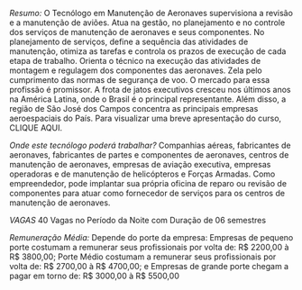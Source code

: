 *Resumo:*
O Tecnólogo em Manutenção de Aeronaves supervisiona a revisão e a manutenção de aviões. Atua na gestão, no planejamento e no controle dos serviços de manutenção de aeronaves e seus componentes. No planejamento de serviços, define a sequência das atividades de manutenção, otimiza as tarefas e controla os prazos de execução de cada etapa de trabalho. Orienta o técnico na execução das atividades de montagem e regulagem dos componentes das aeronaves. Zela pelo cumprimento das normas de segurança de voo. O mercado para essa profissão é promissor. A frota de jatos executivos cresceu nos últimos anos na América Latina, onde o Brasil é o principal representante. Além disso, a região de São José dos Campos concentra as principais empresas aeroespaciais do País.
Para visualizar uma breve apresentação do curso, CLIQUE AQUI.

*Onde este tecnólogo poderá trabalhar?*
Companhias aéreas, fabricantes de aeronaves, fabricantes de partes e componentes de aeronaves, centros de manutenção de aeronaves, empresas de aviação executiva, empresas operadoras e de manutenção de helicópteros e Forças Armadas. Como empreendedor, pode implantar sua própria oficina de reparo ou revisão de componentes para atuar como fornecedor de serviços para os centros de manutenção de aeronaves.

*VAGAS*
40 Vagas no Período da Noite com Duração de 06 semestres

*Remuneração Média:*
Depende do porte da empresa:
Empresas de pequeno porte costumam a remunerar seus profissionais por volta de: R$ 2200,00 à R$ 3800,00;
Porte Médio costumam a remunerar seus profissionais por volta de: R$ 2700,00 à R$ 4700,00; e
Empresas de grande porte chegam a pagar em torno de: R$ 3000,00 à R$ 5500,00
